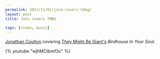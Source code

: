 ```yaml
---
permalink: 2011/11/01/joco-covers-tmbg/
layout: post
title: JoCo covers TMBG

tags: [video, music]
---
```


[Jonathan Coulton](http://www.jonathancoulton.com/) covering [They Might Be Giant's](http://www.theymightbegiants.com/) _Birdhouse In Your Soul_.

{% youtube "wjhMCtbmf3c" %}
